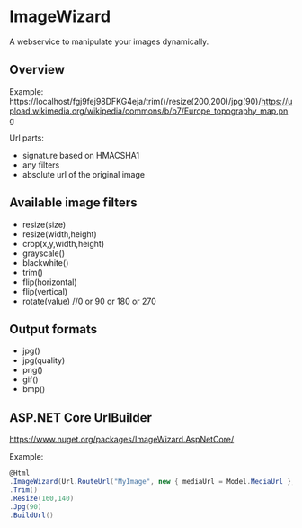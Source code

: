 # ImageWizard
A webservice to manipulate your images dynamically.

## Overview

Example:
https://localhost/fgj9fej98DFKG4eja/trim()/resize(200,200)/jpg(90)/https://upload.wikimedia.org/wikipedia/commons/b/b7/Europe_topography_map.png

Url parts:
- signature based on HMACSHA1
- any filters
- absolute url of the original image

## Available image filters

- resize(size)
- resize(width,height)
- crop(x,y,width,height)
- grayscale()
- blackwhite()
- trim()
- flip(horizontal)
- flip(vertical)
- rotate(value) //0 or 90 or 180 or 270

## Output formats

- jpg()
- jpg(quality)
- png()
- gif()
- bmp()

## ASP.NET Core UrlBuilder

https://www.nuget.org/packages/ImageWizard.AspNetCore/

Example:
```csharp
@Html
.ImageWizard(Url.RouteUrl("MyImage", new { mediaUrl = Model.MediaUrl }, Context.Request.Scheme))
.Trim()
.Resize(160,140)
.Jpg(90)
.BuildUrl()
```
